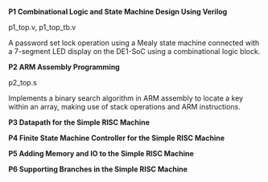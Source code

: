 **P1 Combinational Logic and State Machine Design Using Verilog**

p1_top.v, p1_top_tb.v

A password set lock operation using a Mealy state machine connected with a 7-segment LED display on the DE1-SoC using a combinational logic block. 

**P2 ARM Assembly Programming**

p2_top.s

Implements a binary search algorithm in ARM assembly to locate a key within an array, making use of stack operations and ARM instructions.

**P3 Datapath for the Simple RISC Machine**

**P4 Finite State Machine Controller for the Simple RISC Machine**

**P5 Adding Memory and IO to the Simple RISC Machine**

**P6 Supporting Branches in the Simple RISC Machine**
